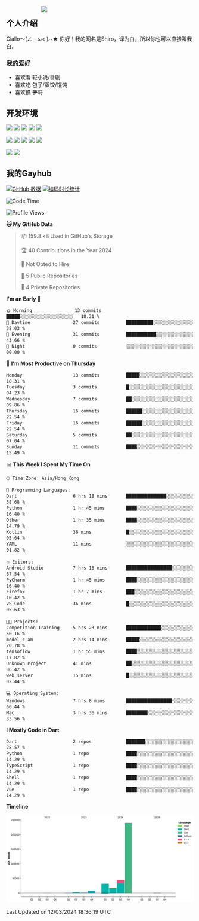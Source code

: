 <img align='right' src='https://img2.moeblog.vip/images/eCva.png' width='410px'>

## 个人介绍
Ciallo～(∠・ω< )⌒★ 你好！我的网名是Shiro，译为白，所以你也可以直接叫我白。

### 我的爱好

* 喜欢看 轻小说/番剧
* 喜欢吃 包子/蒸饺/馄饨
* 喜欢摸 ~~萝莉~~

## 开发环境
[![](https://img.shields.io/badge/Windows-11-blue?style=flat-square&logo=windows&logoColor=white)](https://www.microsoft.com/windows/get-windows-11)
[![](https://img.shields.io/badge/Macos-Sonoma-black?style=flat-square&logo=apple&logoColor=white)](https://www.apple.com/hk/en/macos/sonoma/)
[![](https://img.shields.io/badge/Debian-12-d0024d?style=flat-square&logo=debian&logoColor=white)](https://www.debian.org/)
[![](https://img.shields.io/badge/AlmaLinux-9-0f4266?style=flat-square&logo=almalinux&logoColor=white)](https://almalinux.org/)
[![](https://img.shields.io/badge/Windows%20Server-2012-blue?style=flat-square&logo=windows&logoColor=white)](https://www.microsoft.com/windows-server)

[![](https://img.shields.io/badge/Vivobook-PRO_16-f45a00?style=flat-square&logo=RepublicofGamers&logoColor=white)](https://www.asus.com.cn/laptops/for-creators/vivobook/vivobook-pro-16-oled-k6602/)
[![](https://img.shields.io/badge/Mac_Studio-M1_Max-black?style=flat-square&logo=apple&logoColor=white)](https://www.apple.com/hk/en/mac-studio/)
[![](https://img.shields.io/badge/Mi-MIX4-f45a00?style=flat-square&logo=xiaomi&logoColor=white)](https://www.mi.com/)
[![](https://img.shields.io/badge/SONY-WF1000XM4-f3c74a?style=flat-square)](https://www.sony.com.hk/zh/headphones/products/wf-1000xm4)
[![](https://img.shields.io/badge/Yubikey-5_NFC-9bc930?style=flat-square&logo=yubico&logoColor=9bc930)](https://www.yubico.com/hk/product/yubikey-5-nfc/)

[![](https://img.shields.io/badge/IDE-Visual_Studio_Code-blue?style=flat-square&logo=visual-studio-code&logoColor=white)](https://code.visualstudio.com/)
[![](https://img.shields.io/badge/IDE-JetBrains-black?style=flat-square&logo=jetbrains&logoColor=white)](https://code.visualstudio.com/)
## 我的Gayhub
[![GitHub 数据](https://github-readme-stats.vercel.app/api?username=verymoe)]()
[![编码时长统计](https://github-readme-stats.vercel.app/api/wakatime?username=shiro)]()

<!--START_SECTION:waka-->
![Code Time](http://img.shields.io/badge/Code%20Time-331%20hrs%2018%20mins-blue)

![Profile Views](http://img.shields.io/badge/Profile%20Views-1-blue)

**🐱 My GitHub Data** 

> 📦 159.8 kB Used in GitHub's Storage 
 > 
> 🏆 40 Contributions in the Year 2024
 > 
> 🚫 Not Opted to Hire
 > 
> 📜 5 Public Repositories 
 > 
> 🔑 4 Private Repositories 
 > 
**I'm an Early 🐤** 

```text
🌞 Morning                13 commits          █████░░░░░░░░░░░░░░░░░░░░   18.31 % 
🌆 Daytime                27 commits          ██████████░░░░░░░░░░░░░░░   38.03 % 
🌃 Evening                31 commits          ███████████░░░░░░░░░░░░░░   43.66 % 
🌙 Night                  0 commits           ░░░░░░░░░░░░░░░░░░░░░░░░░   00.00 % 
```
📅 **I'm Most Productive on Thursday** 

```text
Monday                   13 commits          █████░░░░░░░░░░░░░░░░░░░░   18.31 % 
Tuesday                  3 commits           █░░░░░░░░░░░░░░░░░░░░░░░░   04.23 % 
Wednesday                7 commits           ██░░░░░░░░░░░░░░░░░░░░░░░   09.86 % 
Thursday                 16 commits          ██████░░░░░░░░░░░░░░░░░░░   22.54 % 
Friday                   16 commits          ██████░░░░░░░░░░░░░░░░░░░   22.54 % 
Saturday                 5 commits           ██░░░░░░░░░░░░░░░░░░░░░░░   07.04 % 
Sunday                   11 commits          ████░░░░░░░░░░░░░░░░░░░░░   15.49 % 
```


📊 **This Week I Spent My Time On** 

```text
🕑︎ Time Zone: Asia/Hong_Kong

💬 Programming Languages: 
Dart                     6 hrs 18 mins       ███████████████░░░░░░░░░░   58.68 % 
Python                   1 hr 45 mins        ████░░░░░░░░░░░░░░░░░░░░░   16.40 % 
Other                    1 hr 35 mins        ████░░░░░░░░░░░░░░░░░░░░░   14.79 % 
Kotlin                   36 mins             █░░░░░░░░░░░░░░░░░░░░░░░░   05.64 % 
YAML                     11 mins             ░░░░░░░░░░░░░░░░░░░░░░░░░   01.82 % 

🔥 Editors: 
Android Studio           7 hrs 16 mins       █████████████████░░░░░░░░   67.54 % 
PyCharm                  1 hr 45 mins        ████░░░░░░░░░░░░░░░░░░░░░   16.40 % 
Firefox                  1 hr 7 mins         ███░░░░░░░░░░░░░░░░░░░░░░   10.42 % 
VS Code                  36 mins             █░░░░░░░░░░░░░░░░░░░░░░░░   05.63 % 

🐱‍💻 Projects: 
Competition-Training     5 hrs 23 mins       █████████████░░░░░░░░░░░░   50.16 % 
model_c_am               2 hrs 14 mins       █████░░░░░░░░░░░░░░░░░░░░   20.78 % 
tensoflow                1 hr 55 mins        ████░░░░░░░░░░░░░░░░░░░░░   17.82 % 
Unknown Project          41 mins             ██░░░░░░░░░░░░░░░░░░░░░░░   06.42 % 
web_server               15 mins             █░░░░░░░░░░░░░░░░░░░░░░░░   02.44 % 

💻 Operating System: 
Windows                  7 hrs 8 mins        █████████████████░░░░░░░░   66.44 % 
Mac                      3 hrs 36 mins       ████████░░░░░░░░░░░░░░░░░   33.56 % 
```

**I Mostly Code in Dart** 

```text
Dart                     2 repos             ███████░░░░░░░░░░░░░░░░░░   28.57 % 
Python                   1 repo              ████░░░░░░░░░░░░░░░░░░░░░   14.29 % 
TypeScript               1 repo              ████░░░░░░░░░░░░░░░░░░░░░   14.29 % 
Shell                    1 repo              ████░░░░░░░░░░░░░░░░░░░░░   14.29 % 
Vue                      1 repo              ████░░░░░░░░░░░░░░░░░░░░░   14.29 % 
```



**Timeline**

![Lines of Code chart](https://raw.githubusercontent.com/verymoe/verymoe/main/assets/bar_graph.png)


 Last Updated on 12/03/2024 18:36:19 UTC
<!--END_SECTION:waka-->
